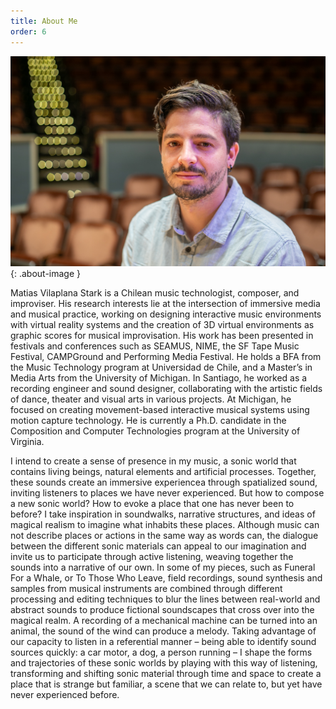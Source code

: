```yaml
---
title: About Me
order: 6
---
```


![Image of Matias Vilaplana](images/matiasvilaplana2023.jpg){: .about-image }

Matias Vilaplana Stark is a Chilean music technologist, composer, and improviser. His research interests lie at the intersection of immersive media and musical practice, working on designing interactive music environments with virtual reality systems and the creation of 3D virtual environments as graphic scores for musical improvisation. His work has been presented in festivals and conferences such as SEAMUS, NIME, the SF Tape Music Festival, CAMPGround and Performing Media Festival. He holds a BFA from the Music Technology program at Universidad de Chile, and a Master’s in Media Arts from the University of Michigan. In Santiago, he worked as a recording engineer and sound designer, collaborating with the artistic fields of dance, theater and visual arts in various projects. At Michigan, he focused on creating movement-based interactive musical systems using motion capture technology. He is currently a Ph.D. candidate in the Composition and Computer Technologies program at the University of Virginia.

I intend to create a sense of presence in my music, a sonic world that contains living beings, natural elements and artificial processes. Together, these sounds create an immersive experiencea through spatialized sound, inviting listeners to places we have never experienced. But how to compose a new sonic world? How to evoke a place that one has never been to before? I take inspiration in soundwalks, narrative structures, and ideas of magical realism to imagine what inhabits these places. Although music can not describe places or actions in the same way as words can, the dialogue between the different sonic materials can appeal to our imagination and invite us to participate through active listening, weaving together the sounds into a narrative of our own. In some of my pieces, such as Funeral For a Whale, or To Those Who Leave, field recordings, sound synthesis and samples from musical instruments are combined through different processing and editing techniques to blur the lines between real-world and abstract sounds to produce fictional soundscapes that cross over into the magical realm. A recording of a mechanical machine can be turned into an animal, the sound of the wind can produce a melody. Taking advantage of our capacity to listen in a referential manner – being able to identify sound sources quickly: a car motor, a dog, a person running – I shape the forms and trajectories of these sonic worlds by playing with this way of listening, transforming and shifting sonic material through time and space to create a place that is strange but familiar, a scene that we can relate to, but yet have never experienced before.